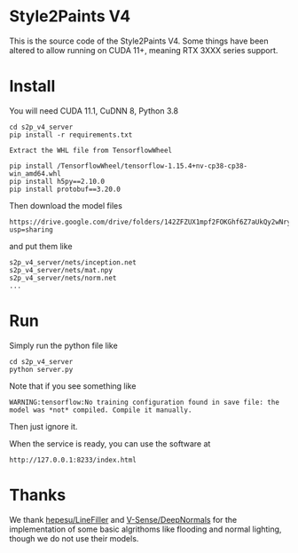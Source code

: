 ﻿# Style2Paints V4

This is the source code of the Style2Paints V4. Some things have been altered to allow running on CUDA 11+, meaning RTX 3XXX series support.

# Install

You will need CUDA 11.1, CuDNN 8, Python 3.8

    cd s2p_v4_server
    pip install -r requirements.txt
    
    Extract the WHL file from TensorflowWheel
    
    pip install /TensorflowWheel/tensorflow-1.15.4+nv-cp38-cp38-win_amd64.whl
    pip install h5py==2.10.0
    pip install protobuf==3.20.0

Then download the model files

    https://drive.google.com/drive/folders/142ZFZUX1mpf2FOKGhf6Z7aUkQy2wNryF?usp=sharing

and put them like

    s2p_v4_server/nets/inception.net
    s2p_v4_server/nets/mat.npy
    s2p_v4_server/nets/norm.net
    ...

# Run

Simply run the python file like

    cd s2p_v4_server
    python server.py

Note that if you see something like 

    WARNING:tensorflow:No training configuration found in save file: the model was *not* compiled. Compile it manually.

Then just ignore it.

When the service is ready, you can use the software at

    http://127.0.0.1:8233/index.html

# Thanks

We thank [hepesu/LineFiller](https://github.com/hepesu/LineFiller) and [V-Sense/DeepNormals](https://github.com/V-Sense/DeepNormals) for the implementation of some basic algrithoms like flooding and normal lighting, though we do not use their models.

